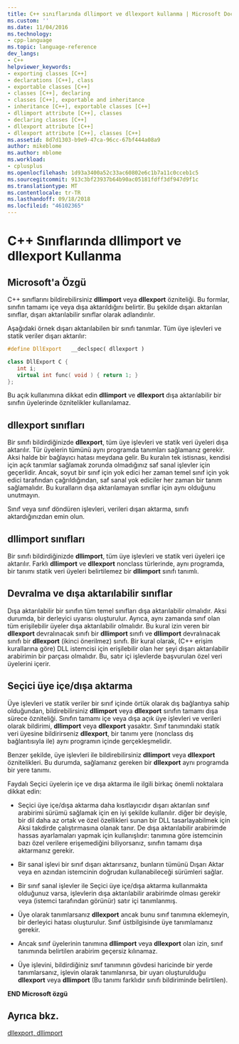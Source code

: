 ```yaml
---
title: C++ sınıflarında dllimport ve dllexport kullanma | Microsoft Docs
ms.custom: ''
ms.date: 11/04/2016
ms.technology:
- cpp-language
ms.topic: language-reference
dev_langs:
- C++
helpviewer_keywords:
- exporting classes [C++]
- declarations [C++], class
- exportable classes [C++]
- classes [C++], declaring
- classes [C++], exportable and inheritance
- inheritance [C++], exportable classes [C++]
- dllimport attribute [C++], classes
- declaring classes [C++]
- dllexport attribute [C++]
- dllexport attribute [C++], classes [C++]
ms.assetid: 8d7d1303-b9e9-47ca-96cc-67bf444a08a9
author: mikeblome
ms.author: mblome
ms.workload:
- cplusplus
ms.openlocfilehash: 1d93a3400a52c33ac60802e6c1b7a11c0cceb1c5
ms.sourcegitcommit: 913c3bf23937b64b90ac05181fdff3df947d9f1c
ms.translationtype: MT
ms.contentlocale: tr-TR
ms.lasthandoff: 09/18/2018
ms.locfileid: "46102365"
---
```

# <a name="using-dllimport-and-dllexport-in-c-classes"></a>C++ Sınıflarında dllimport ve dllexport Kullanma

## <a name="microsoft-specific"></a>Microsoft'a Özgü

C++ sınıflarını bildirebilirsiniz **dllimport** veya **dllexport** özniteliği. Bu formlar, sınıfın tamamı içe veya dışa aktarıldığını belirtir. Bu şekilde dışarı aktarılan sınıflar, dışarı aktarılabilir sınıflar olarak adlandırılır.

Aşağıdaki örnek dışarı aktarılabilen bir sınıfı tanımlar. Tüm üye işlevleri ve statik veriler dışarı aktarılır:

```cpp
#define DllExport   __declspec( dllexport )

class DllExport C {
   int i;
   virtual int func( void ) { return 1; }
};
```

Bu açık kullanımına dikkat edin **dllimport** ve **dllexport** dışa aktarılabilir bir sınıfın üyelerinde öznitelikler kullanılamaz.

##  <a name="_pluslang_using_dllimport_and_dllexport_in_c2b2bdllexportclasses"></a> dllexport sınıfları

Bir sınıfı bildirdiğinizde **dllexport**, tüm üye işlevleri ve statik veri üyeleri dışa aktarılır. Tür üyelerin tümünü aynı programda tanımları sağlamanız gerekir. Aksi halde bir bağlayıcı hatası meydana gelir. Bu kuralın tek istisnası, kendisi için açık tanımlar sağlamak zorunda olmadığınız saf sanal işlevler için geçerlidir. Ancak, soyut bir sınıf için yok edici her zaman temel sınıf için yok edici tarafından çağrıldığından, saf sanal yok ediciler her zaman bir tanım sağlamalıdır. Bu kuralların dışa aktarılamayan sınıflar için aynı olduğunu unutmayın.

Sınıf veya sınıf döndüren işlevleri, verileri dışarı aktarma, sınıfı aktardığınızdan emin olun.

##  <a name="_pluslang_dllexport_classesdllexportclasses"></a> dllimport sınıfları

Bir sınıfı bildirdiğinizde **dllimport**, tüm üye işlevleri ve statik veri üyeleri içe aktarılır. Farklı **dllimport** ve **dllexport** nonclass türlerinde, aynı programda, bir tanımı statik veri üyeleri belirtilemez bir **dllimport** sınıfı tanımlı.

##  <a name="_pluslang_using_dllimport_and_dllexport_in_c2b2binheritanceandexportableclasses"></a> Devralma ve dışa aktarılabilir sınıflar

Dışa aktarılabilir bir sınıfın tüm temel sınıfları dışa aktarılabilir olmalıdır. Aksi durumda, bir derleyici uyarısı oluşturulur. Ayrıca, aynı zamanda sınıf olan tüm erişilebilir üyeler dışa aktarılabilir olmalıdır. Bu kural izin veren bir **dllexport** devralınacak sınıfı bir **dllimport** sınıfı ve **dllimport** devralınacak sınıfı bir **dllexport** (ikinci önerilmez) sınıfı. Bir kural olarak, (C++ erişim kurallarına göre) DLL istemcisi için erişilebilir olan her şeyi dışarı aktarılabilir arabirimin bir parçası olmalıdır. Bu, satır içi işlevlerde başvurulan özel veri üyelerini içerir.

##  <a name="_pluslang_using_dllimport_and_dllexport_in_c2b2bselectivememberimportexport"></a> Seçici üye içe/dışa aktarma

Üye işlevleri ve statik veriler bir sınıf içinde örtük olarak dış bağlantıya sahip olduğundan, bildirebilirsiniz **dllimport** veya **dllexport** sınıfın tamamı dışa sürece özniteliği. Sınıfın tamamı içe veya dışa açık üye işlevleri ve verileri olarak bildirimi, **dllimport** veya **dllexport** yasaktır. Sınıf tanımındaki statik veri üyesine bildirirseniz **dllexport**, bir tanımı yere (nonclass dış bağlantısıyla ile) aynı programın içinde gerçekleşmelidir.

Benzer şekilde, üye işlevleri ile bildirebilirsiniz **dllimport** veya **dllexport** öznitelikleri. Bu durumda, sağlamanız gereken bir **dllexport** aynı programda bir yere tanımı.

Faydalı Seçici üyelerin içe ve dışa aktarma ile ilgili birkaç önemli noktalara dikkat edin:

- Seçici üye içe/dışa aktarma daha kısıtlayıcıdır dışarı aktarılan sınıf arabirimi sürümü sağlamak için en iyi şekilde kullanılır. diğer bir deyişle, bir dil daha az ortak ve özel özellikleri sunan bir DLL tasarlayabilmek için Aksi takdirde çalıştırmasına olanak tanır. De dışa aktarılabilir arabirimde hassas ayarlamaları yapmak için kullanışlıdır: tanımına göre istemcinin bazı özel verilere erişemediğini biliyorsanız, sınıfın tamamı dışa aktarmanız gerekir.

- Bir sanal işlevi bir sınıf dışarı aktarırsanız, bunların tümünü Dışarı Aktar veya en azından istemcinin doğrudan kullanabileceği sürümleri sağlar.

- Bir sınıf sanal işlevler ile Seçici üye içe/dışa aktarma kullanmakta olduğunuz varsa, işlevlerin dışa aktarılabilir arabirimde olması gerekir veya (istemci tarafından görünür) satır içi tanımlanmış.

- Üye olarak tanımlarsanız **dllexport** ancak bunu sınıf tanımına eklemeyin, bir derleyici hatası oluşturulur. Sınıf üstbilgisinde üye tanımlamanız gerekir.

- Ancak sınıf üyelerinin tanımına **dllimport** veya **dllexport** olan izin, sınıf tanımında belirtilen arabirim geçersiz kılınamaz.

- Üye işlevini, bildirdiğiniz sınıf tanımının gövdesi haricinde bir yerde tanımlarsanız, işlevin olarak tanımlanırsa, bir uyarı oluşturulduğu **dllexport** veya **dllimport** (Bu tanımı farklıdır sınıfı bildiriminde belirtilen).

**END Microsoft özgü**

## <a name="see-also"></a>Ayrıca bkz.

[dllexport, dllimport](../cpp/dllexport-dllimport.md)